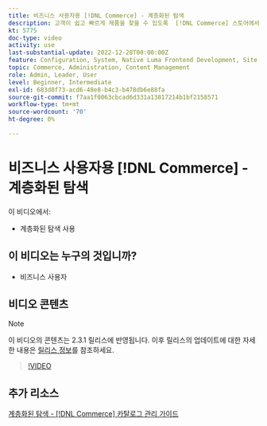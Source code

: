 ```yaml
---
title: 비즈니스 사용자용 [!DNL Commerce] - 계층화된 탐색
description: 고객이 쉽고 빠르게 제품을 찾을 수 있도록  [!DNL Commerce] 스토어에서 계층화된 탐색을 활성화합니다.
kt: 5775
doc-type: video
activity: use
last-substantial-update: 2022-12-28T00:00:00Z
feature: Configuration, System, Native Luma Frontend Development, Site Navigation
topic: Commerce, Administration, Content Management
role: Admin, Leader, User
level: Beginner, Intermediate
exl-id: 683d8f73-acd6-48e8-b4c3-b478db6e88fa
source-git-commit: f7aa1f0063cbcad6d331a13817214b1bf2158571
workflow-type: tm+mt
source-wordcount: '70'
ht-degree: 0%

---
```


# 비즈니스 사용자용 [!DNL Commerce] - 계층화된 탐색

이 비디오에서:

- 계층화된 탐색 사용

## 이 비디오는 누구의 것입니까?

- 비즈니스 사용자

## 비디오 콘텐츠

>[!NOTE]
>
>이 비디오의 콘텐츠는 2.3.1 릴리스에 반영됩니다. 이후 릴리스의 업데이트에 대한 자세한 내용은 [릴리스 정보](https://experienceleague.adobe.com/docs/commerce-operations/release/notes/overview.html?lang=ko)를 참조하세요.

>[!VIDEO](https://video.tv.adobe.com/v/36186?quality=12&learn=on)

## 추가 리소스

[계층화된 탐색 - [!DNL Commerce] 카탈로그 관리 가이드](https://experienceleague.adobe.com/docs/commerce-admin/catalog/catalog/navigation/navigation-layered.html?lang=ko)
